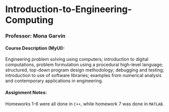 # Introduction-to-Engineering-Computing

### Professor: Mona Garvin

#### Course Description (MyUI):
Engineering problem solving using computers; introduction to digital computations, problem formulation using a procedural high-level language; structured, top-down program design methodology; debugging and testing; introduction to use of software libraries; examples from numerical analysis and contemporary applications in engineering.

#### Assignment Notes:
Homeworks 1-6 were all done in `C++`, while homework 7 was done in `MATLAB`.
